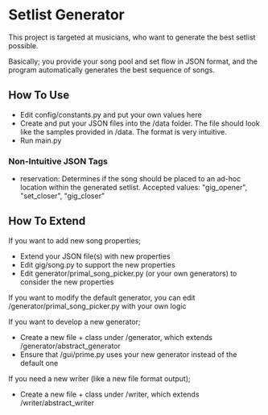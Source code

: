# Setlist Generator
This project is targeted at musicians, who want to generate the best setlist possible.

Basically; you provide your song pool and set flow in JSON format, and the program automatically generates the best 
sequence of songs. 

## How To Use

- Edit config/constants.py and put your own values here
- Create and put your JSON files into the /data folder. The file should look like the samples provided in /data. The format is very intuitive.
- Run main.py

### Non-Intuitive JSON Tags

- reservation: Determines if the song should be placed to an ad-hoc location within the generated setlist. Accepted values: "gig_opener", "set_closer", "gig_closer"

## How To Extend

If you want to add new song properties;
- Extend your JSON file(s) with new properties
- Edit gig/song.py to support the new properties
- Edit generator/primal_song_picker.py (or your own generators) to consider the new properties

If you want to modify the default generator, you can edit /generator/primal_song_picker.py with your own logic

If you want to develop a new generator;
- Create a new file + class under /generator, which extends /generator/abstract_generator
- Ensure that /gui/prime.py uses your new generator instead of the default one

If you need a new writer (like a new file format output);
- Create a new file + class under /writer, which extends /writer/abstract_writer

